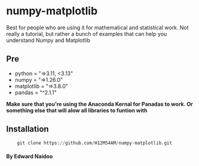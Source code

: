 # numpy-matplotlib
Best for people who are using it for mathematical and statistical work. Not really a tutorial, but rather a bunch of examples that can help you understand Numpy and Matplotlib

## Pre
* python = "=>3.11, <3.13"
* numpy = "=>1.26.0"
* matplotlib = "=>3.8.0"
* pandas = "^2.1.1"

**Make sure that you're using the Anaconda Kernal for Panadas to work. Or something else that will alow all libraries to funtion with**

## Installation
```python
    git clone https://github.com/H12M54AM/numpy-matplotlib.git
```

#### By Edward Naidoo
